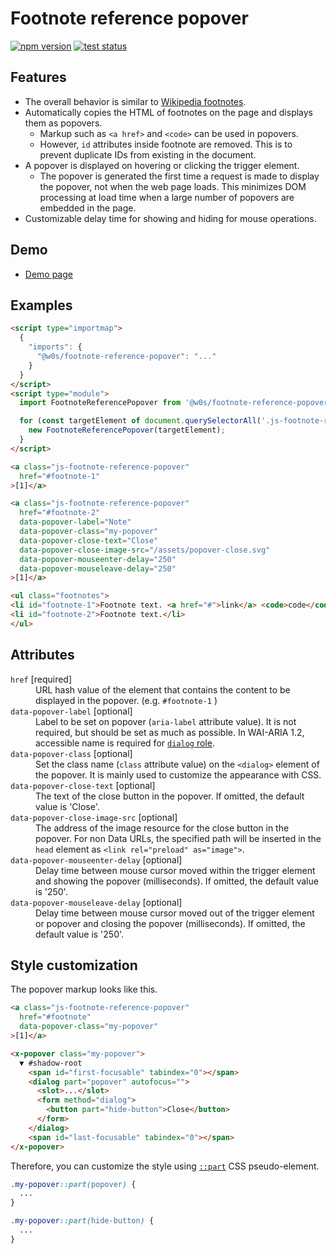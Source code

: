 # Footnote reference popover

[![npm version](https://badge.fury.io/js/%40w0s%2Ffootnote-reference-popover.svg)](https://www.npmjs.com/package/@w0s/footnote-reference-popover)
[![test status](https://github.com/SaekiTominaga/frontend/actions/workflows/footnote-reference-popover-test.yml/badge.svg)](https://github.com/SaekiTominaga/frontend/actions/workflows/footnote-reference-popover-test.yml)

## Features

- The overall behavior is similar to [Wikipedia footnotes](https://en.wikipedia.org/wiki/Help:Footnotes).
- Automatically copies the HTML of footnotes on the page and displays them as popovers.
  - Markup such as `<a href>` and `<code>` can be used in popovers.
  - However, `id` attributes inside footnote are removed. This is to prevent duplicate IDs from existing in the document.
- A popover is displayed on hovering or clicking the trigger element.
  - The popover is generated the first time a request is made to display the popover, not when the web page loads. This minimizes DOM processing at load time when a large number of popovers are embedded in the page.
- Customizable delay time for showing and hiding for mouse operations.

## Demo

- [Demo page](https://saekitominaga.github.io/frontend/packages/footnote-reference-popover/demo/)

## Examples

```HTML
<script type="importmap">
  {
    "imports": {
      "@w0s/footnote-reference-popover": "..."
    }
  }
</script>
<script type="module">
  import FootnoteReferencePopover from '@w0s/footnote-reference-popover';

  for (const targetElement of document.querySelectorAll('.js-footnote-reference-popover')) {
    new FootnoteReferencePopover(targetElement);
  }
</script>

<a class="js-footnote-reference-popover"
  href="#footnote-1"
>[1]</a>

<a class="js-footnote-reference-popover"
  href="#footnote-2"
  data-popover-label="Note"
  data-popover-class="my-popover"
  data-popover-close-text="Close"
  data-popover-close-image-src="/assets/popover-close.svg"
  data-popover-mouseenter-delay="250"
  data-popover-mouseleave-delay="250"
>[1]</a>

<ul class="footnotes">
<li id="footnote-1">Footnote text. <a href="#">link</a> <code>code</code> <em>emphasis</em></li>
<li id="footnote-2">Footnote text.</li>
</ul>
```

## Attributes

<dl>
<dt><code>href</code> [required]</dt>
<dd>URL hash value of the element that contains the content to be displayed in the popover. (e.g. <code>#footnote-1</code> )</dd>
<dt><code>data-popover-label</code> [optional]</dt>
<dd>Label to be set on popover (<code>aria-label</code> attribute value). It is not required, but should be set as much as possible. In WAI-ARIA 1.2, accessible name is required for <a href="https://www.w3.org/TR/wai-aria-1.2/#dialog"><code>dialog</code> role</a>.</dd>
<dt><code>data-popover-class</code> [optional]</dt>
<dd>Set the class name (<code>class</code> attribute value) on the <code>&lt;dialog&gt;</code> element of the popover. It is mainly used to customize the appearance with CSS.</dd>
<dt><code>data-popover-close-text</code> [optional]</dt>
<dd>The text of the close button in the popover. If omitted, the default value is 'Close'.</dd>
<dt><code>data-popover-close-image-src</code> [optional]</dt>
<dd>The address of the image resource for the close button in the popover. For non Data URLs, the specified path will be inserted in the <code>head</code> element as <code>&lt;link rel="preload" as="image"&gt;</code>.</dd>
<dt><code>data-popover-mouseenter-delay</code> [optional]</dt>
<dd>Delay time between mouse cursor moved within the trigger element and showing the popover (milliseconds). If omitted, the default value is '250'.</dd>
<dt><code>data-popover-mouseleave-delay</code> [optional]</dt>
<dd>Delay time between mouse cursor moved out of the trigger element or popover and closing the popover (milliseconds). If omitted, the default value is '250'.</dd>
</dl>

## Style customization

The popover markup looks like this.

```html
<a class="js-footnote-reference-popover"
  href="#footnote"
  data-popover-class="my-popover"
>[1]</a>

<x-popover class="my-popover">
  ▼ #shadow-root
    <span id="first-focusable" tabindex="0"></span>
    <dialog part="popover" autofocus="">
      <slot>...</slot>
      <form method="dialog">
        <button part="hide-button">Close</button>
      </form>
    </dialog>
    <span id="last-focusable" tabindex="0"></span>
</x-popover>
```

Therefore, you can customize the style using [`::part`](https://developer.mozilla.org/en-US/docs/Web/CSS/::part) CSS pseudo-element.

```css
.my-popover::part(popover) {
  ...
}

.my-popover::part(hide-button) {
  ...
}
```
